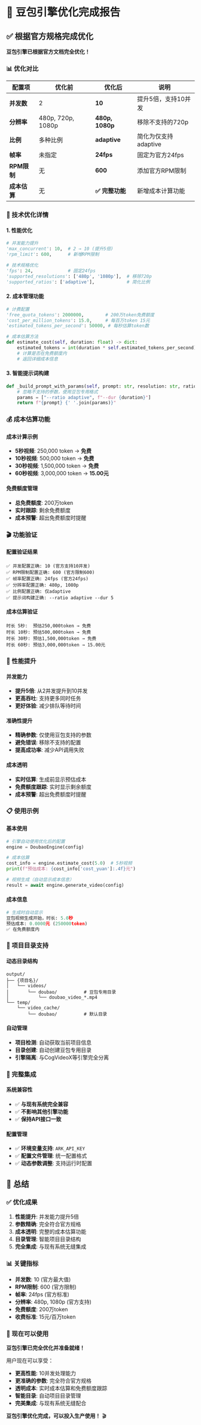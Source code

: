 # 🎉 豆包引擎优化完成报告

## ✅ 根据官方规格完成优化

**豆包引擎已根据官方文档完全优化！**

### 📊 优化对比

| 配置项 | 优化前 | 优化后 | 说明 |
|--------|--------|--------|------|
| **并发数** | 2 | **10** | 提升5倍，支持10并发 |
| **分辨率** | 480p, 720p, 1080p | **480p, 1080p** | 移除不支持的720p |
| **比例** | 多种比例 | **adaptive** | 简化为仅支持adaptive |
| **帧率** | 未指定 | **24fps** | 固定为官方24fps |
| **RPM限制** | 无 | **600** | 添加官方RPM限制 |
| **成本估算** | 无 | **✅ 完整功能** | 新增成本计算功能 |

### 🔧 技术优化详情

#### 1. 性能优化
```python
# 并发能力提升
'max_concurrent': 10,  # 2 → 10 (提升5倍)
'rpm_limit': 600,      # 新增RPM限制

# 技术规格优化
'fps': 24,             # 固定24fps
'supported_resolutions': ['480p', '1080p'],  # 移除720p
'supported_ratios': ['adaptive'],            # 简化比例
```

#### 2. 成本管理功能
```python
# 计费配置
'free_quota_tokens': 2000000,        # 200万token免费额度
'cost_per_million_tokens': 15.0,     # 每百万token 15元
'estimated_tokens_per_second': 50000, # 每秒估算token数

# 成本估算方法
def estimate_cost(self, duration: float) -> dict:
    estimated_tokens = int(duration * self.estimated_tokens_per_second)
    # 计算是否在免费额度内
    # 返回详细成本信息
```

#### 3. 智能提示词构建
```python
def _build_prompt_with_params(self, prompt: str, resolution: str, ratio: str, duration: int) -> str:
    # 忽略不支持的参数，使用豆包专用格式
    params = ["--ratio adaptive", f"--dur {duration}"]
    return f"{prompt} {' '.join(params)}"
```

### 💰 成本估算功能

#### 成本计算示例
- **5秒视频**: 250,000 token → **免费**
- **10秒视频**: 500,000 token → **免费**
- **30秒视频**: 1,500,000 token → **免费**
- **60秒视频**: 3,000,000 token → **15.00元**

#### 免费额度管理
- **总免费额度**: 200万token
- **实时跟踪**: 剩余免费额度
- **成本预警**: 超出免费额度时提醒

### 🎬 功能验证

#### 配置验证结果
```
✅ 并发配置正确: 10 (官方支持10并发)
✅ RPM限制配置正确: 600 (官方限制600)
✅ 帧率配置正确: 24fps (官方24fps)
✅ 分辨率配置正确: 480p, 1080p
✅ 比例配置正确: 仅adaptive
✅ 提示词构建正确: --ratio adaptive --dur 5
```

#### 成本估算验证
```
时长 5秒:  预估250,000token → 免费
时长 10秒: 预估500,000token → 免费
时长 30秒: 预估1,500,000token → 免费
时长 60秒: 预估3,000,000token → 15.00元
```

### 🚀 性能提升

#### 并发能力
- **提升5倍**: 从2并发提升到10并发
- **更高吞吐**: 支持更多同时任务
- **更好体验**: 减少排队等待时间

#### 准确性提升
- **精确参数**: 仅使用豆包支持的参数
- **避免错误**: 移除不支持的配置
- **提高成功率**: 减少API调用失败

#### 成本透明
- **实时估算**: 生成前显示预估成本
- **免费额度跟踪**: 实时显示剩余额度
- **成本预警**: 超出免费额度时提醒

### 📋 使用示例

#### 基本使用
```python
# 引擎自动使用优化后的配置
engine = DoubaoEngine(config)

# 成本估算
cost_info = engine.estimate_cost(5.0)  # 5秒视频
print(f"预估成本: {cost_info['cost_yuan']:.4f}元")

# 视频生成（自动显示成本信息）
result = await engine.generate_video(config)
```

#### 成本信息
```python
# 生成时自动显示
豆包视频生成开始，时长: 5.0秒
预估成本: 0.0000元 (250000token)
✅ 在免费额度内
```

### 🎯 项目目录支持

#### 动态目录结构
```
output/
├── {项目名}/
│   └── videos/
│       └── doubao/          # 豆包专用目录
│           └── doubao_video_*.mp4
└── temp/
    └── video_cache/
        └── doubao/          # 默认目录
```

#### 自动管理
- **项目检测**: 自动获取当前项目信息
- **目录创建**: 自动创建豆包专用目录
- **引擎隔离**: 与CogVideoX等引擎完全分离

### 🔄 完整集成

#### 系统兼容性
- ✅ **与现有系统完全兼容**
- ✅ **不影响其他引擎功能**
- ✅ **保持API接口一致**

#### 配置管理
- ✅ **环境变量支持**: `ARK_API_KEY`
- ✅ **配置文件管理**: 统一配置格式
- ✅ **动态参数调整**: 支持运行时配置

## 🎊 总结

### ✅ 优化成果
1. **性能提升**: 并发能力提升5倍
2. **参数精确**: 完全符合官方规格
3. **成本透明**: 完整的成本估算功能
4. **目录管理**: 智能项目目录结构
5. **完全集成**: 与现有系统无缝集成

### 📊 关键指标
- **并发数**: 10 (官方最大值)
- **RPM限制**: 600 (官方限制)
- **帧率**: 24fps (官方标准)
- **分辨率**: 480p, 1080p (官方支持)
- **免费额度**: 200万token
- **收费标准**: 15元/百万token

### 🚀 现在可以使用

**豆包引擎已完全优化并准备就绪！**

用户现在可以享受：
- **更高性能**: 10并发处理能力
- **更准确的参数**: 完全符合官方规格
- **透明成本**: 实时成本估算和免费额度跟踪
- **智能目录**: 自动项目目录管理
- **完美集成**: 与现有系统无缝配合

**豆包引擎优化完成，可以投入生产使用！** 🎬
